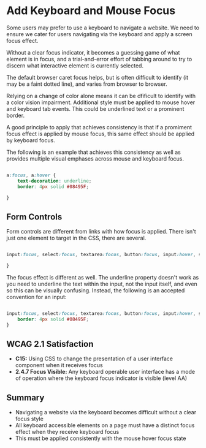 # Add Keyboard and Mouse Focus

Some users may prefer to use a keyboard to navigate a website. We need to ensure we cater for users navigating via the keyboard and apply a screen focus effect.


Without a clear focus indicator, it becomes a guessing game of what element is in focus, and a trial-and-error effort of tabbing around to try to discern what interactive element is currently selected.


The default browser caret focus helps, but is often difficult to identify (it may be a faint dotted line), and varies from browser to browser.


Relying on a change of color alone means it can be dfificult to identify with a color vision impairment. Additional style must be applied to mouse hover and keyboard tab events. This could be underlined text or a prominent border.


A good principle to apply that achieves consistency is that if a promiment focus effect is applied by mouse focus, this same effect should be applied by keyboard focus.


The following is an example that achieves this consistency as well as provides multiple visual emphases across mouse and keyboard focus.


```css

a:focus, a:hover {
    text-decoration: underline;
    border: 4px solid #08495F;

}

```


## Form Controls

Form controls are different from links with how focus is applied. There isn't just one element to target in the CSS, there are several.


```css

input:focus, select:focus, textarea:focus, button:focus, input:hover, select:hover; textarea:hover, button:hover {

}

```


The focus effect is different as well. The underline property doesn't work as you need to underline the text within the input, not the input itself, and even so this can be visually confusing. Instead, the following is an accepted convention for an input:

```css

input:focus, select:focus, textarea:focus, button:focus, input:hover, select:hover; textarea:hover, button:hover {
    border: 4px solid #08495F;
}

```


## WCAG 2.1 Satisfaction

- **C15:** Using CSS to change the presentation of a user interface component when it receives focus
- **2.4.7 Focus Visible:** Any keyboard operable user interface has a mode of operation where the keyboard focus indicator is visible (level AA)


## Summary

- Navigating a website via the keyboard becomes difficult without a clear focus style
- All keyboard accessible elements on a page must have a distinct focus effect when they receive keyboard focus
- This must be applied consistently with the mouse hover focus state